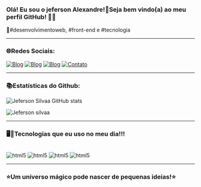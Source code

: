 ### Olá! Eu sou o jeferson Alexandre!🌱Seja bem vindo(a) ao meu perfil GitHub! 👋🏻

💫#desenvolvimentoweb, #front-end e #tecnologia

------

### 🌐Redes Sociais:

[![Blog](https://img.shields.io/badge/Instagram-E4405F?style=for-the-badge&logo=instagram&logoColor=white)]()
[![Blog](https://img.shields.io/badge/LinkedIn-0077B5?style=for-the-badge&logo=linkedin&logoColor=white)]()
[![Blog](https://img.shields.io/badge/Facebook-1877F2?style=for-the-badge&logo=facebook&logoColor=white)]()
[![Contato](https://img.shields.io/badge/Gmail-D14836?style=for-the-badge&logo=gmail&logoColor=white)]()

------
### 📚Estatísticas do Github:


![Jeferson Silvaa GitHub stats](https://github-readme-stats.vercel.app/api?username=JefersonSilvaa&show_icons=true&theme=dark)

![Jeferson silvaa](https://github-readme-stats.vercel.app/api/top-langs/?username=JefersonSilvaa&langs_count=8&theme=dark)

-----

### 🖥️💾Tecnologias que eu uso no meu dia!!!

<div style="display: inline_block"><br/>
    <img align_items="center" alt="html5" src="https://img.shields.io/badge/JavaScript-323330?style=for-the-badge&logo=javascript&logoColor=F7DF1E" />
    <img align_items="center" alt="html5" src="https://img.shields.io/badge/HTML5-E34F26?style=for-the-badge&logo=html5&logoColor=white" />
    <img align_items="center" alt="html5" src="https://img.shields.io/badge/CSS3-1572B6?style=for-the-badge&logo=css3&logoColor=white" />
    <img align_items="center" alt="html5" src="	https://img.shields.io/badge/Bootstrap-563D7C?style=for-the-badge&logo=bootstrap&logoColor=white" />
<div>

-----

### ⭐️Um universo mágico pode nascer de pequenas ideias!⭐️
